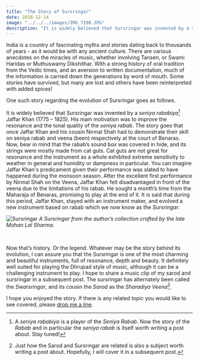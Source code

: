 ```yaml
---
title: "The Story of Sursringar"
date: 2018-12-14
image: "../../../images/IMG_7198.JPG"
description: "It is widely believed that Sursringar was invented by a seniya rababiya Jaffar Khan (1775 – 1825). His main intention was to improve the resonance and the tonal quality of the seniya rabab."
---
```

India is a country of fascinating myths and stories dating back to thousands of years - as it would be with any ancient culture. There are various anecdotes on the miracles of music, whether involving Tansen, or Swami Haridas or Muthuswamy Dikshithar. With a strong history of oral tradition from the Vedic times, and an aversion to written documentation, much of the information is carried down the generations by word of mouth. Some stories have survived, but many are lost and others have been reinterpreted with added spices!

One such story regarding the evolution of Sursringar goes as follows.

It is widely believed that Sursringar was invented by a *seniya rababiya*[^1] Jaffar Khan (1775 – 1825). His main motivation was to improve the resonance and the tonal quality of the *seniya rabab*.
The story goes that once Jaffar Khan and his cousin Nirmal Shah had to demonstrate their skill on seniya rabab and veena (been) respectively at the court of Benaras. Now, bear in mind that the rabab’s sound box was covered in hide, and its strings were mostly made from cat guts. Cat guts are not great for resonance and the instrument as a whole exhibited extreme sensitivity to weather in general and humidity or dampness in particular. You can imagine Jaffar Khan's predicament given their performance was slated to have happened during the monsoon season. After the excellent first performance by Nirmal Shah on the Veena, Jaffar Khan felt disadvantaged in front of the veena due to the limitations of his rabab. He sought a month’s time from the Maharaja of Benaras, promising to play at the end of it. It is said that during this period, Jaffar Khan, stayed with an instrument maker, and evolved a new instrument based on rabab which we now know as the *Sursringar*.

[^1]: A *seniya rababiya* is a player of the *Seniya Rabab*. Now the story of the *Rabab* and in particular the *seniya rabab* is itself worth writing a post about. Stay tuned!

![Sursringar](sursringar.jpg)
*A Sursringar from the author’s collection crafted by the late Mohan Lal Sharma.*

<br>

Now that’s history. Or the legend. Whatever may be the story behind its evolution, I can assure you that the Sursringar is one of the most charming and beautiful instruments, full of resonance, depth and beauty. It definitely well suited for playing the Dhrupad style of music, although it can be a challenging instrument to play. I hope to share a music clip of my sarod and sursringar in a subsequent post. The sursringar has alternately been called the *Swarsringar*, and its cousin the *Sarod* as the *Sharadiya Veena*[^2].

[^2]: Just how the Sarod and Sursringar are related is also a subject worth writing a post about. Hopefully, I will cover it in a subsequent post.

I hope you enjoyed the story. If there is any related topic you would like to see covered, please [drop me a line](/contact/#leave-a-message).
